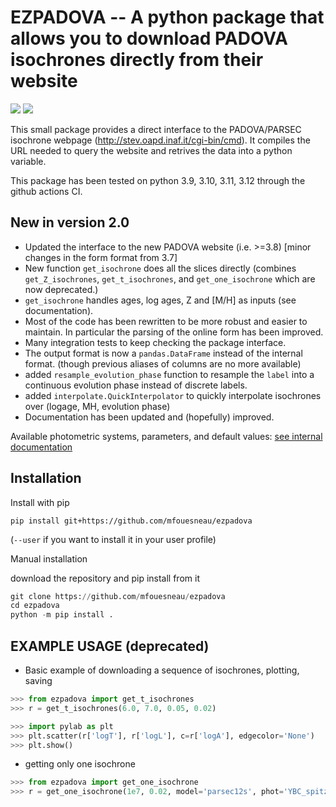 EZPADOVA -- A python package that allows you to download PADOVA isochrones directly from their website
======================================================================================================

[![](https://img.shields.io/badge/Parsec_CMD-3.8-green.svg)](http://stev.oapd.inaf.it/cgi-bin/cmd_3.8)
![](https://img.shields.io/badge/python-3.9,_3.10,_3.11,_3.12-blue.svg)

This small package provides a direct interface to the PADOVA/PARSEC isochrone
webpage (http://stev.oapd.inaf.it/cgi-bin/cmd).
It compiles the URL needed to query the website and retrives the data into a
python variable.

This package has been tested on python 3.9, 3.10, 3.11, 3.12 through the github actions CI.

New in version 2.0
------------------
* Updated the interface to the new PADOVA website (i.e. >=3.8) [minor changes in the form format from 3.7]
* New function `get_isochrone` does all the slices directly (combines `get_Z_isochrones`, `get_t_isochrones`, and `get_one_isochrone` which are now deprecated.)
* `get_isochrone` handles ages, log ages, Z and [M/H] as inputs (see documentation).
* Most of the code has been rewritten to be more robust and easier to maintain. In particular the parsing of the online form has been improved.
* Many integration tests to keep checking the package interface.
* The output format is now a `pandas.DataFrame` instead of the internal format. (though previous aliases of columns are no more available)
* added `resample_evolution_phase` function to resample the `label` into a continuous evolution phase instead of discrete labels.
* added `interpolate.QuickInterpolator` to quickly interpolate isochrones over (logage, MH, evolution phase)
* Documentation has been updated and (hopefully) improved.

Available photometric systems, parameters, and default values: [see internal documentation](src/ezpadova/parsec.md)

Installation
------------
Install with pip

```
pip install git+https://github.com/mfouesneau/ezpadova
```
(`--user` if you want to install it in your user profile)

Manual installation

download the repository and pip install from it

```python
git clone https://github.com/mfouesneau/ezpadova
cd ezpadova
python -m pip install . 
```


EXAMPLE USAGE (deprecated)
-------------

* Basic example of downloading a sequence of isochrones, plotting, saving
```python
>>> from ezpadova import get_t_isochrones
>>> r = get_t_isochrones(6.0, 7.0, 0.05, 0.02)

>>> import pylab as plt
>>> plt.scatter(r['logT'], r['logL'], c=r['logA'], edgecolor='None')
>>> plt.show()

```

* getting only one isochrone
```python 
>>> from ezpadova import get_one_isochrone
>>> r = get_one_isochrone(1e7, 0.02, model='parsec12s', phot='YBC_spitzer')
```

